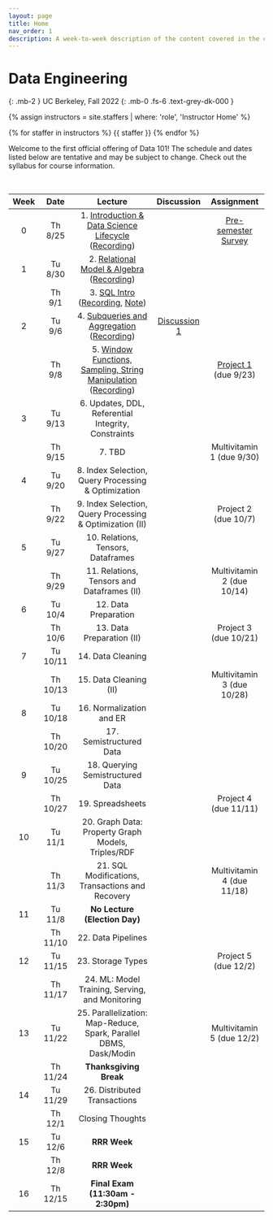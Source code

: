 ```yaml
---
layout: page
title: Home
nav_order: 1
description: A week-to-week description of the content covered in the course.
---
```


<link rel="stylesheet" href="css/index.css">

# Data Engineering
{: .mb-2 }
UC Berkeley, Fall 2022
{: .mb-0 .fs-6 .text-grey-dk-000 }

<div>

{% assign instructors = site.staffers | where: 'role', 'Instructor Home' %}
<div class="role">
  {% for staffer in instructors %}
  {{ staffer }}
  {% endfor %}

</div>

Welcome to the first official offering of Data 101! The schedule and dates listed below are tentative and may be subject to change. Check out the syllabus for course information.

</div>

<br>

| Week | Date | Lecture | Discussion | Assignment |
| :--: | :--: | :--: | :--: | :--: |
| 0 | Th 8/25 | 1. [Introduction & Data Science Lifecycle](https://docs.google.com/presentation/d/1Gt1-JjGJfBlEAXjjrYehG-SBz5_Z03Ba/edit?usp=sharing&rtpof=true&sd=true) ([Recording](https://drive.google.com/file/d/1oFiC7cLAOT42-lOsfkKxaJw2-0cnZstB/view?usp=sharing)) | | [Pre-semester Survey](https://docs.google.com/forms/d/e/1FAIpQLSclpNZ2_prU96JD9Uz59EU3Pk9-1gWQDmvpaBBxQtKUlA8rew/viewform) |
| 1 | Tu 8/30 | 2. [Relational Model & Algebra](https://docs.google.com/presentation/d/1bkp06s17Z5v5zZI4QPaoqFyX3VEWSU8w/edit?usp=sharing&ouid=104245339946787511318&rtpof=true&sd=true) ([Recording](https://drive.google.com/file/d/15s_RF0qYY2MJq6BVGk7zT8AiqkDOuTC4/view?usp=sharing)) | | |
|  | Th 9/1 | 3. [SQL Intro](https://docs.google.com/presentation/d/1RdDhxbL73BLpgxPR86qZ5JWT6uEZsKpU/edit?usp=sharing&ouid=115426255420868042566&rtpof=true&sd=true) ([Recording](https://drive.google.com/file/d/1Kt7NASzW8rWYRpHxHTzNVki5PjaPv4lE/view?usp=sharing), [Note](./resources/assets/notes/1.pdf))| | |
| 2 | Tu 9/6 | 4. [Subqueries and Aggregation](https://docs.google.com/presentation/d/1H1B4Tx3FaxzOHNaKQkYpbTHXj_37Uo56/edit?usp=sharing&ouid=101709100734010871255&rtpof=true&sd=true) ([Recording](https://drive.google.com/file/d/1TNQffowL1IuRmSKMi91asb8D5hlGjCb1/view?usp=sharing))| [Discussion 1](https://drive.google.com/file/d/1xjwN6K9sexbh-l-VH0WsYILcdWlYgawI/view?usp=sharing) | |
|  | Th 9/8 | 5. [Window Functions, Sampling, String Manipulation](https://docs.google.com/presentation/d/14nlI3Bov_LR7-JRYVEEHtke6YbNYW7ci/edit?usp=sharing&ouid=101709100734010871255&rtpof=true&sd=true) ([Recording](https://drive.google.com/file/d/1T0Q9mPb0cpek3sSx17d2GIoq54ybfndk/view?usp=sharing)) | | [Project 1](https://data101.datahub.berkeley.edu/hub/user-redirect/git-pull?repo=https%3A%2F%2Fgithub.com%2Fcal-data-eng%2Ffa22&urlpath=tree%2Ffa22%2Fproj%2Fproj1%2Fproj1.ipynb&branch=main) (due 9/23) |
| 3 | Tu 9/13 | 6. Updates, DDL, Referential Integrity, Constraints  | | |
|  | Th 9/15 | 7. TBD | | Multivitamin 1 (due 9/30) |
| 4 | Tu 9/20 | 8. Index Selection, Query Processing & Optimization | | |
|  | Th 9/22 | 9. Index Selection, Query Processing & Optimization (II) | | Project 2 (due 10/7) |
| 5 | Tu 9/27 | 10. Relations, Tensors, Dataframes | | |
|  | Th 9/29 | 11. Relations, Tensors and Dataframes (II) | | Multivitamin 2 (due 10/14) |
| 6 | Tu 10/4 | 12. Data Preparation | | |
|  | Th 10/6 | 13. Data Preparation (II) | | Project 3 (due 10/21) |
| 7 | Tu 10/11 | 14. Data Cleaning | | |
|  | Th 10/13 |  15. Data Cleaning (II) | | Multivitamin 3 (due 10/28) |
| 8 | Tu 10/18 | 16. Normalization and ER | | |
|  | Th 10/20 | 17. Semistructured Data | | |
| 9 | Tu 10/25 | 18. Querying Semistructured Data | | |
|  | Th 10/27 | 19. Spreadsheets | | Project 4 (due 11/11) |
| 10 | Tu 11/1 | 20. Graph Data: Property Graph Models, Triples/RDF | |
|  | Th 11/3 | 21. SQL Modifications, Transactions and Recovery | | Multivitamin 4 (due 11/18) |
| 11 | Tu 11/8 | **No Lecture (Election Day)** | | |
|  | Th 11/10 | 22. Data Pipelines | | |
| 12 | Tu 11/15 | 23. Storage Types | | Project 5 (due 12/2) |
|  | Th 11/17 | 24. ML: Model Training, Serving, and Monitoring | | |
| 13 | Tu 11/22 | 25. Parallelization: Map-Reduce, Spark, Parallel DBMS, Dask/Modin | | Multivitamin 5 (due 12/2) |
|  | Th 11/24 | **Thanksgiving Break** | | |
| 14 | Tu 11/29 | 26. Distributed Transactions | | |
|  | Th 12/1 | Closing Thoughts | | |
| 15 | Tu 12/6 | **RRR Week** | | |
|  | Th 12/8 | **RRR Week** | | |
| 16 | Th 12/15 | **Final Exam (11:30am - 2:30pm)** | | |
